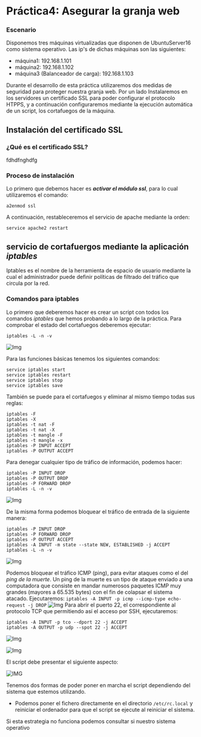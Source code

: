 # Práctica4: Asegurar la granja web
### Escenario
Disponemos tres máquinas virtualizadas que disponen de UbuntuServer16
como sistema operativo. Las ip's de dichas máquinas son las siguientes:
* máquina1: 192.168.1.101
* máquina2: 192.168.1.102
* máquina3 (Balanceador de carga): 192.168.1.103

Durante el desarrollo de esta práctica utilizaremos dos medidas de seguridad para proteger nuestra granja web. Por un lado Instalaremos en los servidores un certificado SSL para poder configurar el protocolo HTPPS, y a continuación configuraremos mediante la ejecución automática de un script, los cortafuegos de la máquina.

## Instalación del certificado SSL
### ¿Qué es el certificado SSL?
fdhdfnghdfg


### Proceso de instalación

Lo primero que debemos hacer es ***activar el módulo ssl***, para lo cual utilizaremos el comando:

`a2enmod ssl`

A continuación, restableceremos el servicio de apache mediante la orden:

`service apache2 restart`

## servicio de cortafuergos mediante la aplicación ***iptables***

Iptables es el nombre de la herramienta de espacio de usuario mediante la cual el administrador puede definir políticas de filtrado del tráfico que circula por la red.

### Comandos para iptables

Lo primero que deberemos hacer es crear un script con todos los comandos *iptables* que hemos probando a lo largo de la práctica.
Para comprobar el estado del cortafuegos deberemos ejecutar:

`iptables -L -n -v`

![Img][im4]

Para las funciones básicas tenemos los siguientes comandos:
~~~~
service iptables start
service iptables restart
service iptables stop
service iptables save
~~~~


También se puede para el cortafuegos y eliminar al mismo tiempo todas sus reglas:

~~~
iptables -F
iptables -X
iptables -t nat -F
iptables -t nat -X
iptables -t mangle -F
iptables -t mangle -x
iptables -P INPUT ACCEPT
iptables -P OUTPUT ACCEPT
~~~

Para denegar cualquier tipo de tráfico de información, podemos hacer:

~~~
iptables -P INPUT DROP
iptables -P OUTPUT DROP
iptables -P FORWARD DROP
iptables -L -n -v
~~~
![Img][im2]

De la misma forma podemos bloquear el tráfico de entrada de la siguiente manera:

~~~
iptables -P INPUT DROP
iptables -P FORWARD DROP
iptables -P OUTPUT ACCEPT
iptables -A INPUT -m state --state NEW, ESTABLISHED -j ACCEPT
iptables -L -n -v
~~~
![Img][im3]

Podemos bloquear el tráfico ICMP (ping), para evitar ataques como el del *ping de la muerte*. Un ping de la muerte es un tipo de ataque enviado a una computadora que consiste en mandar numerosos paquetes ICMP muy grandes (mayores a 65.535 bytes) con el fin de colapsar el sistema atacado. Ejecutaremos:
`iptables -A INPUT -p icmp --icmp-type echo-request -j DROP`
![Img][im5]
Para abrir el puerto 22, el correspondiente al protocolo TCP que permitiendo así el acceso por SSH, ejecutaremos:
~~~~
iptables -A INPUT -p tco --dport 22 -j ACCEPT
iptables -A OUTPUT -p udp --spot 22 -j ACCEPT

 ~~~~
 ![Img][im6]

 ![Img][im7]

El script debe presentar el siguiente aspecto:

![IMG][im1]

Tenemos dos formas de poder poner en marcha el script dependiendo del sistema que estemos utilizando.
* Podemos poner el fichero directamente en el directorio `/etc/rc.local` y reiniciar el ordenador para que el script se ejecute al reiniciar el sistema.

Si esta estrategia no funciona podemos consultar si nuestro sistema operativo





[im1]:Imagenes/P4/ip_table_final.png
[im2]:Imagenes/P4/iptablesDROP.png
[im3]:Imagenes/P4/ip_NEW.png
[im4]:Imagenes/P4/iptable0.png
[im5]:Imagenes/P4/ping_muerte.png
[im6]:Imagenes/P4/tcpGENERAL.png
[im7]:Imagenes/P4/tcpDETALLE.png
